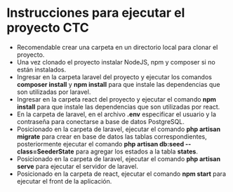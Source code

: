 # Instrucciones para ejecutar el proyecto CTC

- Recomendable crear una carpeta en un directorio local para clonar el proyecto.
- Una vez clonado el proyecto instalar NodeJS, npm y composer si no están instalados.
- Ingresar en la carpeta laravel del proyecto y ejecutar los comandos **composer install** y **npm install** para que instale las dependencias que son utilizadas por laravel.
- Ingresar en la carpeta react del proyecto y ejecutar el comando **npm install** para que instale las dependencias que son utilizadas por react.
- En la carpeta de laravel, en el archivo **.env** especificar el usuario y la contraseña para conectarse a base de datos PostgreSQL.
- Posicionado en la carpeta de laravel, ejecutar el comando **php artisan migrate** para crear en base de datos las tablas correspondientes, posteriormente ejecutar el comando **php artisan db:seed --class=SeederState** para agregar los estados a la tabla **states**.
- Posicionado en la carpeta de laravel, ejecutar el comando **php artisan serve** para ejecutar el servidor de laravel.
- Posicionado en la carpeta de react, ejecutar el comando **npm start** para ejecutar el front de la aplicación. 
